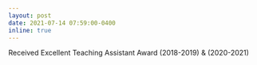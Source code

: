 ```yaml
---
layout: post
date: 2021-07-14 07:59:00-0400
inline: true
---
```


Received Excellent Teaching Assistant Award (2018-2019) & (2020-2021)
